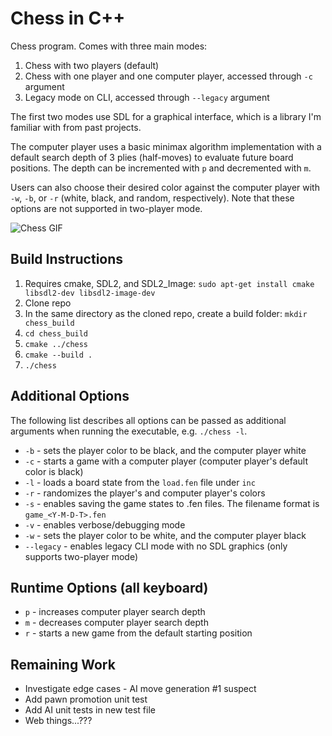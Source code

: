 # Chess in C++

Chess program. Comes with three main modes:
1. Chess with two players (default)
2. Chess with one player and one computer player, accessed through `-c` argument
3. Legacy mode on CLI, accessed through `--legacy` argument

The first two modes use SDL for a graphical interface, which is a library I'm familiar with from past projects.

The computer player uses a basic minimax algorithm implementation with a default search depth of 3 plies (half-moves) to evaluate future board positions. The depth can be incremented with `p` and decremented with `m`.

Users can also choose their desired color against the computer player with `-w`, `-b`, or `-r` (white, black, and random, respectively). Note that these options are not supported in two-player mode.

![Chess GIF](https://media2.giphy.com/media/aA8bACmZSEhHIdxsfU/giphy.gif?cid=790b761186235a808b461eff10cc757c9a1679cbd330530d&rid=giphy.gif&ct=g)

## Build Instructions
1. Requires cmake, SDL2, and SDL2_Image: `sudo apt-get install cmake libsdl2-dev libsdl2-image-dev`
2. Clone repo
3. In the same directory as the cloned repo, create a build folder: `mkdir chess_build`
4. `cd chess_build`
5. `cmake ../chess`
6. `cmake --build .`
7. `./chess`

## Additional Options
The following list describes all options can be passed as additional arguments when running the executable, e.g. `./chess -l`.
* `-b` - sets the player color to be black, and the computer player white
* `-c` - starts a game with a computer player (computer player's default color is black)
* `-l` - loads a board state from the `load.fen` file under `inc`
* `-r` - randomizes the player's and computer player's colors
* `-s` - enables saving the game states to .fen files. The filename format is `game_<Y-M-D-T>.fen`
* `-v` - enables verbose/debugging mode
* `-w` - sets the player color to be white, and the computer player black
* `--legacy` - enables legacy CLI mode with no SDL graphics (only supports two-player mode)

## Runtime Options (all keyboard)
* `p` - increases computer player search depth
* `m` - decreases computer player search depth
* `r` - starts a new game from the default starting position

## Remaining Work
* Investigate edge cases - AI move generation #1 suspect
* Add pawn promotion unit test
* Add AI unit tests in new test file
* Web things...???
